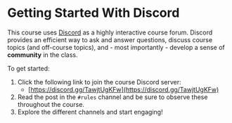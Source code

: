 # Getting Started With Discord

This course uses [Discord](https://discord.com/) as a highly interactive course
forum. Discord provides an efficient way to ask and answer questions, discuss
course topics (and off-course topics), and - most importantly - develop a sense
of **community** in the class.

To get started:

1. Click the following link to join the course Discord server:
    - [https://discord.gg/TawjtUgKFw](https://discord.gg/TawjtUgKFw)
1. Read the post in the `#rules` channel and be sure to observe these throughout the course.
1. Explore the different channels and start engaging! 

